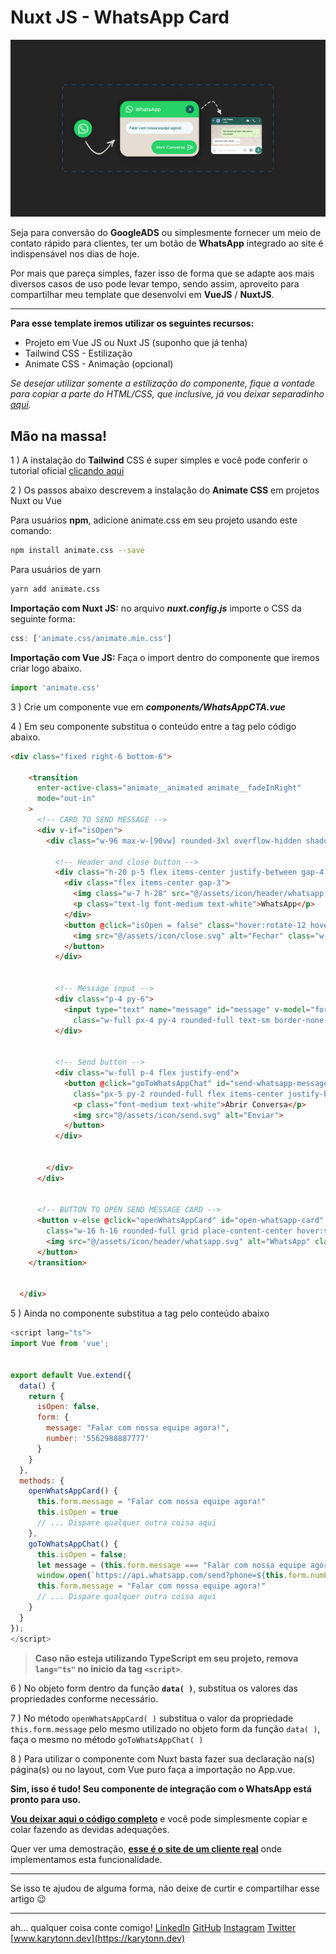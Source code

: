 # Nuxt JS - WhatsApp Card

![@karytonn.dev](https://raw.githubusercontent.com/Karytonn/nuxtjs-whatsapp-card/main/cover.jpg "@karytonn.dev")

Seja para conversão do **GoogleADS** ou simplesmente fornecer um meio de contato rápido para clientes, ter um botão de **WhatsApp** integrado ao site é indispensável nos dias de hoje.

Por mais que pareça simples, fazer isso de forma que se adapte aos mais diversos casos de uso pode levar tempo, sendo assim, aproveito para compartilhar meu template que desenvolvi em **VueJS** / **NuxtJS**.

---

**Para esse template iremos utilizar os seguintes recursos:**

- Projeto em Vue JS ou Nuxt JS (suponho que já tenha)
- Tailwind CSS - Estilização
- Animate CSS - Animação (opcional)

*Se desejar utilizar somente a estilização do componente, fique a vontade para copiar a parte do HTML/CSS, que inclusive, já vou deixar separadinho [aqui](https://github.com/Karytonn/nuxtjs-whatsapp-card/blob/main/whatsapp.html).*

## Mão na massa!


1 ) A instalação do **Tailwind** CSS é super simples e você pode conferir o tutorial oficial [clicando aqui](https://tailwindcss.com/docs/installation/framework-guides)

2 ) Os passos abaixo descrevem a instalação do **Animate CSS** em projetos Nuxt ou Vue

Para usuários **npm**, adicione animate.css em seu projeto usando este comando:

```bash
npm install animate.css --save
```

Para usuários de yarn

```bash
yarn add animate.css
````

**Importação com Nuxt JS:** no arquivo ***nuxt.config.js*** importe o CSS da seguinte forma:

```javascript
css: ['animate.css/animate.min.css']
````

**Importação com Vue JS:** Faça o import dentro do componente que iremos criar logo abaixo.

```javascript
import 'animate.css'
````

3 ) Crie um componente vue em ***components/WhatsAppCTA.vue***

4 ) Em seu componente substitua o conteúdo entre a tag **<template>...</template>** pelo código abaixo.

```html
<div class="fixed right-6 bottom-6">
    
    <transition 
      enter-active-class="animate__animated animate__fadeInRight"
      mode="out-in"
    >
      <!-- CARD TO SEND MESSAGE -->
      <div v-if="isOpen">
        <div class="w-96 max-w-[90vw] rounded-3xl overflow-hidden shadow-2xl shadow-[#075E54]/50 bg-[#E7E7E7]">
          
          <!-- Header and close button -->
          <div class="h-20 p-5 flex items-center justify-between gap-4 bg-[#25D366]">
            <div class="flex items-center gap-3">
              <img class="w-7 h-28" src="@/assets/icon/header/whatsapp.svg" alt="WP">
              <p class="text-lg font-medium text-white">WhatsApp</p>
            </div>
            <button @click="isOpen = false" class="hover:rotate-12 hover:scale-110" title="Fechar">
              <img src="@/assets/icon/close.svg" alt="Fechar" class="w-8 h-8">
            </button>
          </div>


          <!-- Message input -->
          <div class="p-4 py-6">
            <input type="text" name="message" id="message" v-model="form.message" maxlength="140" title="Mensagem"
              class="w-full px-4 py-4 rounded-full text-sm border-none text-[#075E54]">
          </div>


          <!-- Send button -->
          <div class="w-full p-4 flex justify-end">
            <button @click="goToWhatsAppChat" id="send-whatsapp-message" title="Enviar mensagem"
              class="px-5 py-2 rounded-full flex items-center justify-between gap-1 bg-[#25D366] hover:scale-105 hover:shadow-lg hover:shadow-[#075E54]/30 transition-all duration-300">
              <p class="font-medium text-white">Abrir Conversa</p>
              <img src="@/assets/icon/send.svg" alt="Enviar">
            </button>
          </div>


        </div>
      </div>


      <!-- BUTTON TO OPEN SEND MESSAGE CARD -->
      <button v-else @click="openWhatsAppCard" id="open-whatsapp-card" 
        class="w-16 h-16 rounded-full grid place-content-center hover:scale-105 transition-all duration-300 bg-[#25D366] shadow-xl shadow-[#075E54]/20" title="WhatsApp">
        <img src="@/assets/icon/header/whatsapp.svg" alt="WhatsApp" class="w-8 h-8">
      </button>
    </transition>


  </div>
```

5 ) Ainda no componente substitua a tag **<script>...</script>** pelo conteúdo abaixo

```javascript
<script lang="ts">
import Vue from 'vue';


export default Vue.extend({
  data() {
    return {
      isOpen: false,
      form: {
        message: "Falar com nossa equipe agora!",
        number: '5562988887777'
      }
    }
  },
  methods: {
    openWhatsAppCard() {
      this.form.message = "Falar com nossa equipe agora!"
      this.isOpen = true
      // ... Dispare qualquer outra coisa aqui
    },
    goToWhatsAppChat() {
      this.isOpen = false;
      let message = (this.form.message === "Falar com nossa equipe agora!")? " " : this.form.message;
      window.open(`https://api.whatsapp.com/send?phone=${this.form.number}&text=${message}`, '_blank')
      this.form.message = "Falar com nossa equipe agora!"
      // ... Dispare qualquer outra coisa aqui
    }
  }
});
</script>
````
> **Caso não esteja utilizando TypeScript em seu projeto, remova `lang="ts"` no inicio da tag `<script>`**.
    
6 ) No objeto form dentro da função **`data( )`**, substitua os valores das propriedades conforme necessário.

7 ) No método `openWhatsAppCard( )` substitua o valor da propriedade `this.form.message` pelo mesmo utilizado no objeto form da função `data( )`, faça o mesmo no método `goToWhatsAppChat( )`

8 ) Para utilizar o componente com Nuxt basta fazer sua declaração na(s) página(s) ou no layout, com Vue puro faça a importação no App.vue.

**Sim, isso é tudo! Seu componente de integração com o WhatsApp está pronto para uso.**

[**Vou deixar aqui o código completo**](https://github.com/Karytonn/nuxtjs-whatsapp-card/blob/main/WhatsAppCTA.vue) e você pode simplesmente copiar e colar fazendo as devidas adequações.

Quer ver uma demostração, [**esse é o site de um cliente real**](https://www.procopioeoliveira.com.br/) onde implementamos esta funcionalidade.

---

Se isso te ajudou de alguma forma, não deixe de curtir e compartilhar esse artigo 😉

---
ah... qualquer coisa conte comigo!
[LinkedIn](https://www.linkedin.com/in/karytonn/)
[GitHub](https://github.com/Karytonn)
[Instagram](https://www.instagram.com/karytonn.dev/)
[Twitter](https://twitter.com/karytonn)
[www.karytonn.dev](https://karytonn.dev)
